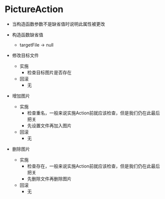# PictureAction
 - 当构造函数参数不是缺省值时说明此属性被更改
 - 构造函数缺省值
   - targetFile -> null

 - 修改目标文件
   - 实施
     - 检查目标图片是否存在
   - 回滚
     - 无
 - 增加图片
   - 实施
     - 检查重名，一般来说实施Action前就应该检查，但是我们仍在此最后把关
     - 先设置文件再加入图片
   - 回滚
     - 无
 - 删除图片
   - 实施
     - 检查存在，一般来说实施Action前就应该检查，但是我们仍在此最后把关
     - 先删除文件再删除图片
   - 回滚
     - 无
